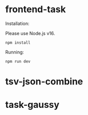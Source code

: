 # frontend-task

Installation:

Please use Node.js v16.

`npm install`

Running:

`npm run dev`

# tsv-json-combine
# task-gaussy
